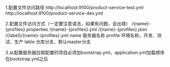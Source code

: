 1.配置文件访问路径
http://localhost:9100/product-service-test.yml
http://localhost:9100/product-service-dev.yml

2.配置文件访问方式（一定要注意语法，如果有问题，会出错）
/{name}-{profiles}.properties
/{name}-{profiles}.yml
/{name}-{profiles}.json
/{label}/{name}-{profiles}.yml
name 服务器名称
profile 环境名称，开发、测试、生产
lable 仓库分支、默认master分支

3.从配置服务器拉取配置的项目必须加bootstrap.yml，application.yml加载顺序在bootstrap.yml之后